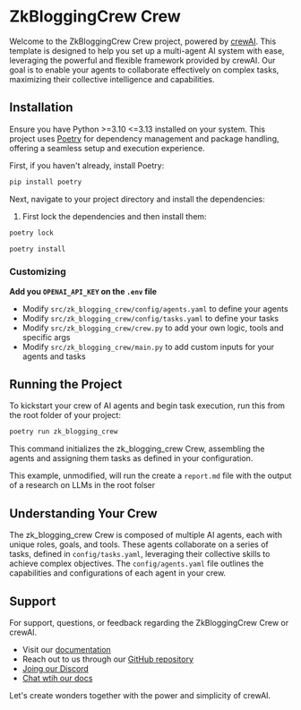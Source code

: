 # ZkBloggingCrew Crew

Welcome to the ZkBloggingCrew Crew project, powered by [crewAI](https://crewai.com). This template is designed to help you set up a multi-agent AI system with ease, leveraging the powerful and flexible framework provided by crewAI. Our goal is to enable your agents to collaborate effectively on complex tasks, maximizing their collective intelligence and capabilities.

## Installation

Ensure you have Python >=3.10 <=3.13 installed on your system. This project uses [Poetry](https://python-poetry.org/) for dependency management and package handling, offering a seamless setup and execution experience.

First, if you haven't already, install Poetry:

```bash
pip install poetry
```

Next, navigate to your project directory and install the dependencies:

1. First lock the dependencies and then install them:
```bash
poetry lock
```
```bash
poetry install
```
### Customizing

**Add you `OPENAI_API_KEY` on the `.env` file**

- Modify `src/zk_blogging_crew/config/agents.yaml` to define your agents
- Modify `src/zk_blogging_crew/config/tasks.yaml` to define your tasks
- Modify `src/zk_blogging_crew/crew.py` to add your own logic, tools and specific args
- Modify `src/zk_blogging_crew/main.py` to add custom inputs for your agents and tasks

## Running the Project

To kickstart your crew of AI agents and begin task execution, run this from the root folder of your project:

```bash
poetry run zk_blogging_crew
```

This command initializes the zk_blogging_crew Crew, assembling the agents and assigning them tasks as defined in your configuration.

This example, unmodified, will run the create a `report.md` file with the output of a research on LLMs in the root folser

## Understanding Your Crew

The zk_blogging_crew Crew is composed of multiple AI agents, each with unique roles, goals, and tools. These agents collaborate on a series of tasks, defined in `config/tasks.yaml`, leveraging their collective skills to achieve complex objectives. The `config/agents.yaml` file outlines the capabilities and configurations of each agent in your crew.

## Support

For support, questions, or feedback regarding the ZkBloggingCrew Crew or crewAI.
- Visit our [documentation](https://docs.crewai.com)
- Reach out to us through our [GitHub repository](https://github.com/joaomdmoura/crewai)
- [Joing our Discord](https://discord.com/invite/X4JWnZnxPb)
- [Chat wtih our docs](https://chatg.pt/DWjSBZn)

Let's create wonders together with the power and simplicity of crewAI.